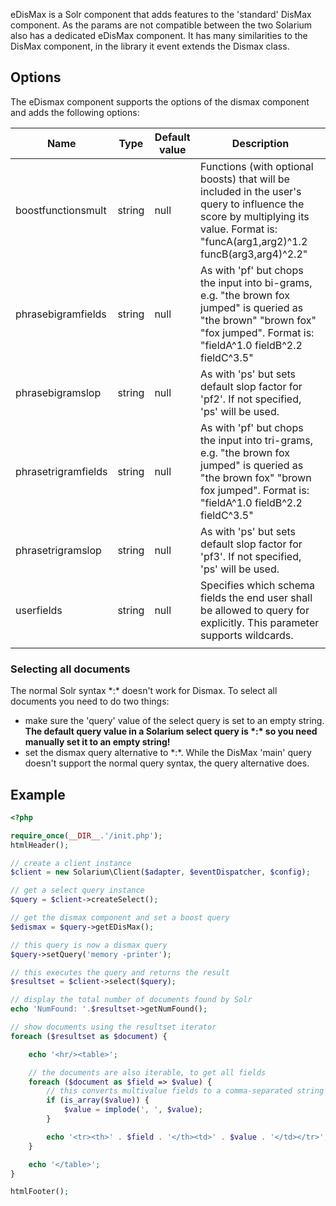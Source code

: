 eDisMax is a Solr component that adds features to the 'standard' DisMax component. As the params are not compatible between the two Solarium also has a dedicated eDisMax component. It has many similarities to the DisMax component, in the library it event extends the Dismax class.

Options
-------

The eDismax component supports the options of the dismax component and adds the following options:

| Name                | Type   | Default value | Description                                                                                                                                                                        |
|---------------------|--------|---------------|------------------------------------------------------------------------------------------------------------------------------------------------------------------------------------|
| boostfunctionsmult  | string | null          | Functions (with optional boosts) that will be included in the user's query to influence the score by multiplying its value. Format is: "funcA(arg1,arg2)^1.2 funcB(arg3,arg4)^2.2" |
| phrasebigramfields  | string | null          | As with 'pf' but chops the input into bi-grams, e.g. "the brown fox jumped" is queried as "the brown" "brown fox" "fox jumped". Format is: "fieldA^1.0 fieldB^2.2 fieldC^3.5"      |
| phrasebigramslop    | string | null          | As with 'ps' but sets default slop factor for 'pf2'. If not specified, 'ps' will be used.                                                                                          |
| phrasetrigramfields | string | null          | As with 'pf' but chops the input into tri-grams, e.g. "the brown fox jumped" is queried as "the brown fox" "brown fox jumped". Format is: "fieldA^1.0 fieldB^2.2 fieldC^3.5"       |
| phrasetrigramslop   | string | null          | As with 'ps' but sets default slop factor for 'pf3'. If not specified, 'ps' will be used.                                                                                          |
| userfields          | string | null          | Specifies which schema fields the end user shall be allowed to query for explicitly. This parameter supports wildcards.                                                            |
||

### Selecting all documents

The normal Solr syntax \*:\* doesn't work for Dismax. To select all documents you need to do two things:

-   make sure the 'query' value of the select query is set to an empty string. **The default query value in a Solarium select query is \*:\* so you need manually set it to an empty string!**
-   set the dismax query alternative to \*:\*. While the DisMax 'main' query doesn't support the normal query syntax, the query alternative does.

Example
-------

```php
<?php

require_once(__DIR__.'/init.php');
htmlHeader();

// create a client instance
$client = new Solarium\Client($adapter, $eventDispatcher, $config);

// get a select query instance
$query = $client->createSelect();

// get the dismax component and set a boost query
$edismax = $query->getEDisMax();

// this query is now a dismax query
$query->setQuery('memory -printer');

// this executes the query and returns the result
$resultset = $client->select($query);

// display the total number of documents found by Solr
echo 'NumFound: '.$resultset->getNumFound();

// show documents using the resultset iterator
foreach ($resultset as $document) {

    echo '<hr/><table>';

    // the documents are also iterable, to get all fields
    foreach ($document as $field => $value) {
        // this converts multivalue fields to a comma-separated string
        if (is_array($value)) {
            $value = implode(', ', $value);
        }

        echo '<tr><th>' . $field . '</th><td>' . $value . '</td></tr>';
    }

    echo '</table>';
}

htmlFooter();

```
